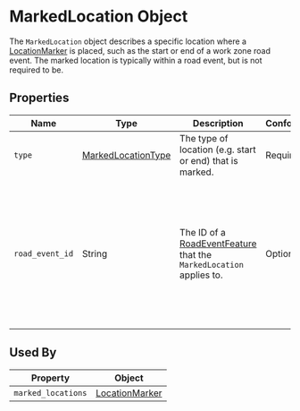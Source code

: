 # MarkedLocation Object
The `MarkedLocation` object describes a specific location where a [LocationMarker](/spec-content/objects/LocationMarker.md) is placed, such as the start or end of a work zone road event. The marked location is typically within a road event, but is not required to be. 

## Properties 
Name | Type | Description | Conformance | Notes
--- | --- | --- | --- | ---
`type` | [MarkedLocationType](/spec-content/enumerated-types/MarkedLocationType.md) | The type of location (e.g. start or end) that is marked. | Required |
`road_event_id` | String | The ID of a [RoadEventFeature](/spec-content/objects/RoadEventFeature.md) that the `MarkedLocation` applies to. | Optional | This property is optional because the field device information producer may not always have road event information.

## Used By
Property | Object
--- | --- 
`marked_locations` | [LocationMarker](/spec-content/objects/LocationMarker.md)